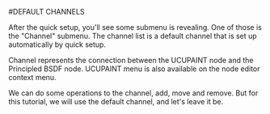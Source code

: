 #DEFAULT CHANNELS

After the quick setup, you'll see some submenu is revealing. One of those is the "Channel" submenu. The channel list is a default channel that is set up automatically by quick setup.

Channel represents the connection between the UCUPAINT node and the Principled BSDF node. UCUPAINT menu is also available on the node editor context menu.

We can do some operations to the channel, add, move and remove. But for this tutorial, we will use the default channel, and let's leave it be.